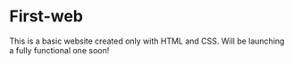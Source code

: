 # First-web

This is a basic website created only with HTML and CSS. Will be launching a fully functional one soon!
